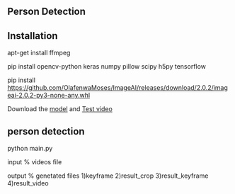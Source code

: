 ## Person Detection
## Installation
apt-get install ffmpeg

pip install opencv-python keras numpy pillow scipy h5py tensorflow

pip install https://github.com/OlafenwaMoses/ImageAI/releases/download/2.0.2/imageai-2.0.2-py3-none-any.whl

Download the [model](https://pan.baidu.com/s/1A6d2qrrUZ99rKOhX4w9DGA) and [Test video](https://pan.baidu.com/s/1AD2YAQWuiY9DgLtJpRT3kw)  

## person detection
python main.py 

input % videos file

output % genetated files 1)keyframe 2)result_crop 3)result_keyframe 4)result_video


